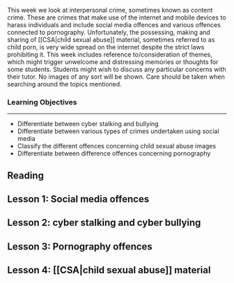 This week we look at interpersonal crime, sometimes known as content crime. These are crimes that make use of the internet and mobile devices to harass individuals and include social media offences and various offences connected to pornography. Unfortunately, the possessing, making and sharing of [[CSA|child sexual abuse]] material, sometimes referred to as child porn, is very wide spread on the internet despite the strict laws prohibiting it. This week includes reference to/consideration of themes, which might trigger unwelcome and distressing memories or thoughts for some students. Students might wish to discuss any particular concerns with their tutor. No images of any sort will be shown. Care should be taken when searching around the topics mentioned.

### Learning Objectives

---

- Differentiate between cyber stalking and bullying
- Differentiate between various types of crimes undertaken using social media
- Classify the different offences concerning child sexual abuse images
- Differentiate between difference offences concerning pornography

## Reading

## Lesson 1: Social media offences

## Lesson 2: cyber stalking and cyber bullying

## Lesson 3: Pornography offences

## Lesson 4: [[CSA|child sexual abuse]] material